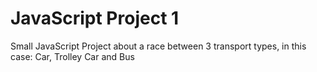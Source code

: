# JavaScript Project 1
 Small JavaScript Project about a race between 3 transport types, in this case: Car, Trolley Car and Bus

